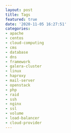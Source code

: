 ```yaml
---
layout: post
title: Tags
featured: true
date: '2020-11-05 16:27:51'
categories:
- apache
- centos
- cloud-computing
- cms
- database
- dns
- framework
- galera-cluster
- linux
- haproxy
- mail-server
- openstack
- php
- raid
- ssh
- nginx
- ssl
- volume
- load-balancer
- cloud-provider
---
```


